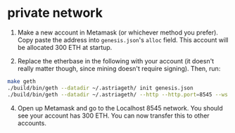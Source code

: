 # private network

1. Make a new account in Metamask (or whichever method you prefer). Copy paste the address into `genesis.json`'s `alloc` field. This account will be allocated 300 ETH at startup.

2. Replace the etherbase in the following with your account (it doesn't really matter though, since mining doesn't require signing). Then, run:
```bash
make geth
./build/bin/geth --datadir ~/.astriageth/ init genesis.json
./build/bin/geth --datadir ~/.astriageth/ --http --http.port=8545 --ws --ws.port=8545 --networkid=1337 --http.corsdomain='*' --ws.origins='*' --mine --miner.threads 1 --miner.etherbase=0xDB8c0F738639Da247bC67251548a186b2107bf4d
```

4. Open up Metamask and go to the Localhost 8545 network. You should see your account has 300 ETH. You can now transfer this to other accounts.